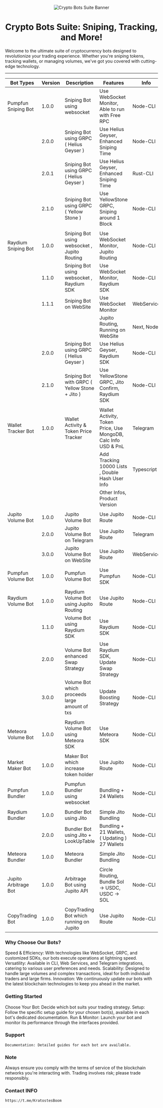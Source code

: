 <p align="center">
  <img src="https://github.com/user-attachments/assets/3b83cfcc-fbe3-414d-8b55-80d0a9b7ee9b" alt="Crypto Bots Suite Banner">
</p>
<h1 align="center">
  Crypto Bots Suite: Sniping, Tracking, and More!
</h1>
  
  Welcome to the ultimate suite of cryptocurrency bots designed to revolutionize your trading experience. Whether you're sniping tokens, tracking wallets, or managing volumes, we've got you covered with cutting-edge technology.

--------------------


|     **Bot Types**     |  **Version**  |                 **Description**                 | **Features**                                                     | **Info**   |
| --------------------- | ------------- | ----------------------------------------------- | ---------------------------------------------------------------- | ---------- |
|  Pumpfun Sniping Bot  |     1.0.0     | Sniping Bot using websocket                     | Use WebSocket Monitor, Able to run with Free RPC                 |  Node-CLI  |
|                       |     2.0.0     | Sniping Bot using GRPC ( Helius Geyser )        | Use Helius Geyser, Enhanced Sniping Time                         |  Node-CLI  |
|                       |     2.0.1     | Sniping Bot using GRPC ( Helius Geyser )        | Use Helius Geyser, Enhanced Sniping Time                         |  Rust-CLI  |
|                       |     2.1.0     | Sniping Bot using GRPC ( Yellow Stone )         | Use YellowStone GRPC, Sniping around 1 Block                     |  Node-CLI  |
|                       |               |                                                 |                                                                  |            |
|  Raydium Sniping Bot  |     1.0.0     | Sniping Bot using websocket , Jupito Routing    | Use WebSocket Monitor, Jupito Routing                            |  Node-CLI  |
|                       |     1.1.0     | Sniping Bot using websocket , Raydium SDK       | Use WebSocket Monitor, Raydium SDK                               |  Node-CLI  |
|                       |     1.1.1     | Sniping Bot on WebSite                          | Use WebSocket Monitor                                            | WebService |
|                       |               |                                                 | Jupito Routing, Running on WebSite                               | Next, Node |
|                       |     2.0.0     | Sniping Bot using GRPC ( Helius Geyser )        | Use Helius Geyser, Raydium SDK                                   |  Node-CLI  |
|                       |     2.1.0     | Sniping Bot with GRPC ( Yellow Stone + Jito )   | Use YellowStone GRPC, Jito Confirm, Raydium SDK                  |  Node-CLI  |
|                       |               |                                                 |                                                                  |            |
|  Wallet Tracker Bot   |     1.0.0     | Wallet Activity & Token Price Tracker           | Wallet Activity, Token Price, Use MongoDB, Calc Info USD & PnL   |  Telegram  |
|                       |               |                                                 | Add Tracking 10000 Lists , Double Hash User Info                 | Typescript |
|                       |               |                                                 | Other Infos, Product Version                                     |            |
|                       |               |                                                 |                                                                  |            |
|  Jupito Volume Bot    |     1.0.0     | Jupito Volume Bot                               | Use Jupito Route                                                 |  Node-CLI  |
|                       |     2.0.0     | Jupito Volume Bot on Telegram                   | Use Jupito Route                                                 |  Telegram  |
|                       |     3.0.0     | Jupito Volume Bot on WebSite                    | Use Jupito Route                                                 | WebService |
|                       |               |                                                 |                                                                  |            |
|  Pumpfun Volume Bot   |     1.0.0     | Pumpfun Volume Bot                              | Use Pumpfun SDK                                                  |  Node-CLI  |
|                       |               |                                                 |                                                                  |            |
|  Raydium Volume Bot   |     1.0.0     | Raydium Volume Bot using Jupito Routing         | Use Jupito Route                                                 |  Node-CLI  |
|                       |     1.1.0     | Volume Bot using Raydium SDK                    | Use Raydium SDK                                                  |  Node-CLI  |
|                       |     2.0.0     | Volume Bot enhanced Swap Strategy               | Use Raydium SDK, Update Swap Strategy                            |  Node-CLI  |
|                       |     3.0.0     | Volume Bot which proceeds large amount of txs   | Update Boosting Strategy                                         |  Node-CLI  |
|                       |               |                                                 |                                                                  |            |
|  Meteora Volume Bot   |     1.0.0     | Raydium Volume Bot using Meteora SDK            | Use Meteora SDK                                                  |  Node-CLI  |
|                       |               |                                                 |                                                                  |            |
|  Market Maker Bot     |     1.0.0     | Maker Bot which increase token holder           | Use Jupito Route                                                 |  Node-CLI  |
|                       |               |                                                 |                                                                  |            |
|  Pumpfun Bundler      |     1.0.0     | Pumpfun Bundler using websocket                 | Bundling + 24 Wallets                                            |  Node-CLI  |
|                       |               |                                                 |                                                                  |            |
|  Raydium Bundler      |     1.0.0     | Bundler Bot using Jito                          | Simple Jito Bundling                                             |  Node-CLI  |
|                       |     2.0.0     | Bundler Bot using Jito + LookUpTable            | Bundling + 21 Wallets, ( Updating ) 27 Wallets                   |  Node-CLI  |
|                       |               |                                                 |                                                                  |            |
|  Meteora Bundler      |     1.0.0     | Meteora Bundler                                 | Simple Jito Bundling                                             |  Node-CLI  |
|                       |               |                                                 |                                                                  |            |
|  Jupito Arbitrage Bot |     1.0.0     | Arbitrage Bot using Jupito API                  | Circle Routing, Bundle Sol -> USDC, USDC -> SOL                  |  Node-CLI  |
|                       |               |                                                 |                                                                  |            |
|  CopyTrading Bot      |     1.0.0     | CopyTrading Bot which running on Jupito         | Use Jupito Route                                                 |  Node-CLI  |

### Why Choose Our Bots?
   Speed & Efficiency: With technologies like WebSocket, GRPC, and customized SDKs, our bots execute operations at lightning speed.
    Versatility: Available in CLI, Web Services, and Telegram integrations, catering to various user preferences and needs.
    Scalability: Designed to handle large volumes and complex transactions, ideal for both individual traders and large firms.
    Innovation: We continuously update our bots with the latest blockchain technologies to keep you ahead in the market.

### Getting Started
  Choose Your Bot: Decide which bot suits your trading strategy.
    Setup: Follow the specific setup guide for your chosen bot(s), available in each bot's dedicated documentation.
    Run & Monitor: Launch your bot and monitor its performance through the interfaces provided.

### Support
    Documentation: Detailed guides for each bot are available.

### Note
  Always ensure you comply with the terms of service of the blockchain networks you're interacting with. Trading involves risk; please trade responsibly.

### Contact INFO

    https://t.me/KratostesBoom
